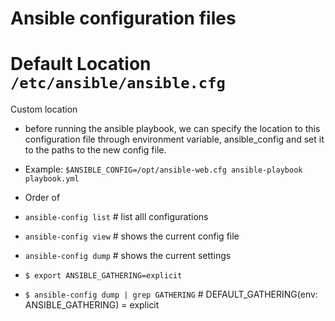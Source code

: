 # Ansible configuration files
# Default Location `/etc/ansible/ansible.cfg`

Custom location
- before running the ansible playbook, we can specify the location to this configuration file through environment variable, ansible_config and set it to the paths to the new config file.
- Example: `$ANSIBLE_CONFIG=/opt/ansible-web.cfg ansible-playbook playbook.yml`

- Order of 

- `ansible-config list` # list alll configurations
- `ansible-config view` # shows the current config file
- `ansible-config dump` # shows the current settings
- `$ export ANSIBLE_GATHERING=explicit`
- `$ ansible-config dump | grep GATHERING`  # DEFAULT_GATHERING(env: ANSIBLE_GATHERING) = explicit